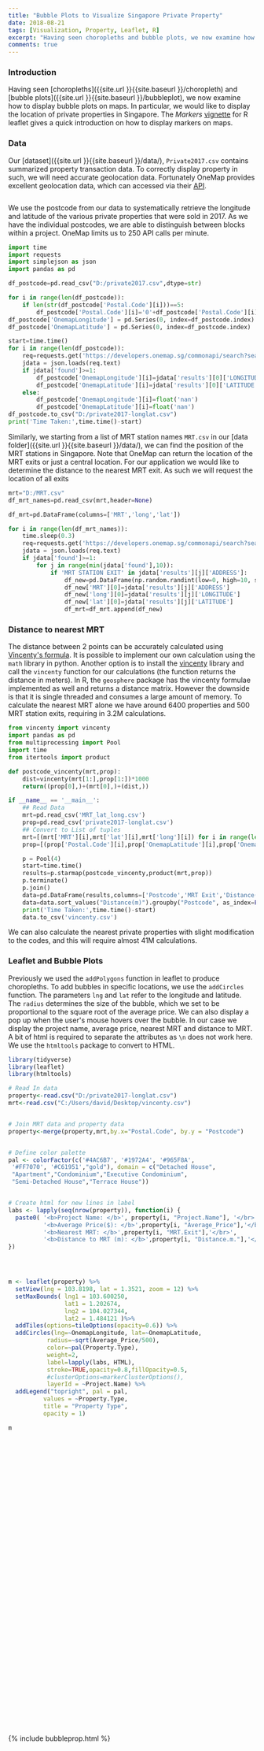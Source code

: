 ```yaml
---
title: "Bubble Plots to Visualize Singapore Private Property"
date: 2018-08-21
tags: [Visualization, Property, Leaflet, R]
excerpt: "Having seen choropleths and bubble plots, we now examine how to display bubble plots on maps. In particular, we would like to display the location of private properties in Singapore. The *Markers* vignette for R leaflet gives a quick introduction on how to display markers on maps."
comments: true
---
```

### Introduction
Having seen [choropleths]({{site.url }}{{site.baseurl }}/choropleth) and [bubble plots]({{site.url }}{{site.baseurl }}/bubbleplot), we now examine how to display bubble plots on maps. In particular, we would like to display the location of private properties in Singapore. The *Markers* [vignette](https://rstudio.github.io/leaflet/markers.html) for R leaflet gives a quick introduction on how to display markers on maps.

### Data
Our [dataset]({{site.url }}{{site.baseurl }}/data/), `Private2017.csv` contains summarized property transaction data. To correctly display property in such, we will need accurate geolocation data. Fortunately OneMap provides excellent geolocation data, which can accessed via their [API](https://docs.onemap.sg/).

<img src="{{site.url }}{{site.baseurl }}/images/bubbleproperty/data.JPG" alt="">

We use the postcode from our data to systematically retrieve the longitude and latitude of the various private properties that were sold in 2017. As we have the individual postcodes, we are able to distinguish between blocks within a project. OneMap limits us to 250 API calls per minute.

```python
import time
import requests
import simplejson as json
import pandas as pd

df_postcode=pd.read_csv("D:/private2017.csv",dtype=str)

for i in range(len(df_postcode)):
    if len(str(df_postcode['Postal.Code'][i]))==5:
        df_postcode['Postal.Code'][i]='0'+df_postcode['Postal.Code'][i]
df_postcode['OnemapLongitude'] = pd.Series(0, index=df_postcode.index)
df_postcode['OnemapLatitude'] = pd.Series(0, index=df_postcode.index)       

start=time.time()
for i in range(len(df_postcode)):
    req=requests.get('https://developers.onemap.sg/commonapi/search?searchVal='+df_postcode['Postal.Code'][i]+'&returnGeom=Y&getAddrDetails=Y&pageNum=1')
    jdata = json.loads(req.text)
    if jdata['found']>=1:
        df_postcode['OnemapLongitude'][i]=jdata['results'][0]['LONGITUDE']
        df_postcode['OnemapLatitude'][i]=jdata['results'][0]['LATITUDE']
    else:
        df_postcode['OnemapLongitude'][i]=float('nan')
        df_postcode['OnemapLatitude'][i]=float('nan')
df_postcode.to_csv("D:/private2017-longlat.csv")
print('Time Taken:',time.time()-start)
```

Similarly, we starting from a list of MRT station names `MRT.csv` in our [data folder]({{site.url }}{{site.baseurl }}/data/), we can find the position of the MRT stations in Singapore. Note that OneMap can return the location of the MRT exits or just a central location. For our application we would like to determine the distance to the nearest MRT exit. As such we will request the location of all exits

```python
mrt="D:/MRT.csv"
df_mrt_names=pd.read_csv(mrt,header=None)

df_mrt=pd.DataFrame(columns=['MRT','long','lat'])

for i in range(len(df_mrt_names)):
    time.sleep(0.3)
    req=requests.get('https://developers.onemap.sg/commonapi/search?searchVal='+df_mrt_names[0][i]+'&returnGeom=Y&getAddrDetails=Y&pageNum=1')
    jdata = json.loads(req.text)
    if jdata['found']>=1:
        for j in range(min(jdata['found'],10)):
            if 'MRT STATION EXIT' in jdata['results'][j]['ADDRESS']:
                df_new=pd.DataFrame(np.random.randint(low=0, high=10, size=(1, 3)),columns=['MRT','long','lat'])
                df_new['MRT'][0]=jdata['results'][j]['ADDRESS']
                df_new['long'][0]=jdata['results'][j]['LONGITUDE']
                df_new['lat'][0]=jdata['results'][j]['LATITUDE']
                df_mrt=df_mrt.append(df_new)
```

### Distance to nearest MRT
The distance between 2 points can be accurately calculated using [Vincenty's formula](https://en.wikipedia.org/wiki/Vincenty's_formulae). It is possible to implement our own calculation using the `math` library in python. Another option is to install the [vincenty](https://pypi.org/project/vincenty/) library and call the `vincenty` function for our calculations (the function returns the distance in meters). In R, the `geosphere` package has the vincenty formulae implemented as well and returns a distance matrix. However the downside is that it is single threaded and consumes a large amount of memory. To calculate the nearest MRT alone we have around 6400 properties and 500 MRT station exits, requiring in 3.2M calculations.

```python
from vincenty import vincenty
import pandas as pd
from multiprocessing import Pool
import time
from itertools import product

def postcode_vincenty(mrt,prop):
    dist=vincenty(mrt[1:],prop[1:])*1000
    return((prop[0],)+(mrt[0],)+(dist,))    

if __name__ == '__main__':
    ## Read Data
    mrt=pd.read_csv('MRT_lat_long.csv')
    prop=pd.read_csv('private2017-longlat.csv')
    ## Convert to List of tuples
    mrt=[(mrt['MRT'][i],mrt['lat'][i],mrt['long'][i]) for i in range(len(mrt))]
    prop=[(prop['Postal.Code'][i],prop['OnemapLatitude'][i],prop['OnemapLongitude'][i]) for i in range(len(prop))]

    p = Pool(4)  
    start=time.time()
    results=p.starmap(postcode_vincenty,product(mrt,prop))
    p.terminate()
    p.join()
    data=pd.DataFrame(results,columns=['Postcode','MRT Exit','Distance(m)'])
    data=data.sort_values("Distance(m)").groupby("Postcode", as_index=False).first()
    print('Time Taken:',time.time()-start)
    data.to_csv('vincenty.csv')
```
We can also calculate the nearest private properties with slight modification to the codes, and this will require almost 41M calculations.

### Leaflet and Bubble Plots
Previously we used the `addPolygons` function in leaflet to produce choropleths. To add bubbles in specific locations, we use the `addCircles` function. The parameters `lng` and `lat` refer to the longitude and latitude. The `radius` determines the size of the bubble, which we set to be proportional to the square root of the average price. We can also display a pop up when the user's mouse hovers over the bubble. In our case we display the project name, average price, nearest MRT and distance to MRT. A bit of html is required to separate the attributes as `\n` does not work here. We use the `htmltools` package to convert to HTML.

```r
library(tidyverse)
library(leaflet)
library(htmltools)

# Read In data
property<-read.csv("D:/private2017-longlat.csv")
mrt<-read.csv("C:/Users/david/Desktop/vincenty.csv")


# Join MRT data and property data
property<-merge(property,mrt,by.x="Postal.Code", by.y = "Postcode")


# Define color palette
pal <- colorFactor(c('#4AC6B7', '#1972A4', '#965F8A',
 '#FF7070', '#C61951',"gold"), domain = c("Detached House",
 "Apartment","Condominium","Executive Condominium",
 "Semi-Detached House","Terrace House"))


# Create html for new lines in label
labs <- lapply(seq(nrow(property)), function(i) {
  paste0( '<b>Project Name: </b>', property[i, "Project.Name"], '</br>',
          '<b>Average Price($): </b>',property[i, "Average_Price"],'</br>',
          '<b>Nearest MRT: </b>',property[i, "MRT.Exit"],'</br>',
          '<b>Distance to MRT (m): </b>',property[i, "Distance.m."],'</br>')
})




m <- leaflet(property) %>%
  setView(lng = 103.8198, lat = 1.3521, zoom = 12) %>%
  setMaxBounds( lng1 = 103.600250,
                lat1 = 1.202674,
                lng2 = 104.027344,
                lat2 = 1.484121 )%>%
  addTiles(options=tileOptions(opacity=0.6)) %>%  
  addCircles(lng=~OnemapLongitude, lat=~OnemapLatitude,
           radius=~sqrt(Average_Price/500),
           color=~pal(Property.Type),
           weight=2,
           label=lapply(labs, HTML),
           stroke=TRUE,opacity=0.8,fillOpacity=0.5,
           #clusterOptions=markerClusterOptions(),
           layerId = ~Project.Name) %>%
  addLegend("topright", pal = pal,
          values = ~Property.Type,
          title = "Property Type",
          opacity = 1)

m
```

<div id="htmlwidget-4e60e3328ae633f3a299" style="width:900px;height:600px;" class="leaflet html-widget"></div>
{% include bubbleprop.html %}
